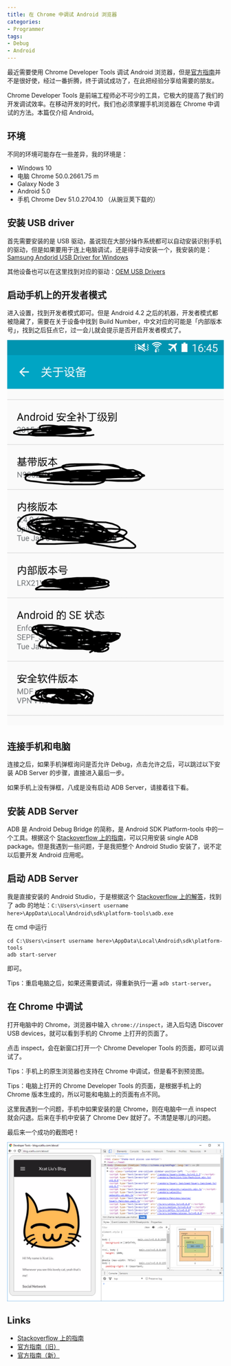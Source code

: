 ```yaml
---
title: 在 Chrome 中调试 Android 浏览器
categories:
- Programmer
tags:
- Debug
- Android
---
```


最近需要使用 Chrome Developer Tools 调试 Android 浏览器，但是[官方指南][remote-debugging]并不是很好使，经过一番折腾，终于调试成功了，在此把经验分享给需要的朋友。

Chrome Developer Tools 是前端工程师必不可少的工具，它极大的提高了我们的开发调试效率。在移动开发的时代，我们也必须掌握手机浏览器在 Chrome 中调试的方法。本篇仅介绍 Android。

<!-- more -->

## 环境

不同的环境可能存在一些差异，我的环境是：

- Windows 10
- 电脑 Chrome 50.0.2661.75 m
- Galaxy Node 3
- Android 5.0
- 手机 Chrome Dev 51.0.2704.10 （从豌豆荚下载的）

## 安装 USB driver

首先需要安装的是 USB 驱动，虽说现在大部分操作系统都可以自动安装识别手机的驱动，但是如果要用于连上电脑调试，还是得手动安装一个，我安装的是：[Samsung Andorid USB Driver for Windows](http://developer.samsung.com/android/tools-sdks/Samsung-Andorid-USB-Driver-for-Windows)

其他设备也可以在这里找到对应的驱动：[OEM USB Drivers](https://developer.android.com/tools/extras/oem-usb.html)

## 启动手机上的开发者模式

进入设置，找到开发者模式即可。但是 Android 4.2 之后的机器，开发者模式都被隐藏了，需要在关于设备中找到 Build Number，中文对应的可能是「内部版本号」，找到之后狂点它，过一会儿就会提示是否开启开发者模式了。

![Android Build Number](/assets/debug_android_browser_in_chrome/android_build_number.png)

## 连接手机和电脑

连接之后，如果手机弹框询问是否允许 Debug，点击允许之后，可以跳过以下安装 ADB Server 的步骤，直接进入最后一步。

如果手机上没有弹框，八成是没有启动 ADB Server，请接着往下看。

## 安装 ADB Server

ADB 是 Android Debug Bridge 的简称，是 Android SDK Platform-tools 中的一个工具。根据这个 [Stackoverflow 上的指南][Stackoverflow]，可以只用安装 single ADB package。但是我遇到一些问题，于是我把整个 Android Studio 安装了，说不定以后要开发 Android 应用呢。

## 启动 ADB Server

我是直接安装的 Android Studio，于是根据这个 [Stackoverflow 上的解答](http://stackoverflow.com/questions/30812493/adb-exe-not-found-after-installing-android-studio)，找到了 adb 的地址：`C:\Users\<insert username here>\AppData\Local\Android\sdk\platform-tools\adb.exe`

在 cmd 中运行

```shell
cd C:\Users\<insert username here>\AppData\Local\Android\sdk\platform-tools
adb start-server
```

即可。

Tips：重启电脑之后，如果还需要调试，得重新执行一遍 `adb start-server`。

## 在 Chrome 中调试

打开电脑中的 Chrome，浏览器中输入 `chrome://inspect`，进入后勾选 Discover USB devices，就可以看到手机的 Chrome 上打开的页面了。

点击 inspect，会在新窗口打开一个 Chrome Developer Tools 的页面，即可以调试了。

Tips：手机上的原生浏览器也支持在 Chrome 中调试，但是看不到预览图。

Tips：电脑上打开的 Chrome Developer Tools 的页面，是根据手机上的 Chrome 版本生成的，所以可能和电脑上的页面有点不同。

这里我遇到一个问题，手机中如果安装的是 Chrome，则在电脑中一点 inspect 就会闪退。后来在手机中安装了 Chrome Dev 就好了。不清楚是哪儿的问题。

最后来一个成功的截图吧！

![Chrome Inspect Android Browser](/assets/debug_android_browser_in_chrome/chrome_inspect_android_browser.png)

## Links

- [Stackoverflow 上的指南][Stackoverflow]
- [官方指南（旧）](https://developer.chrome.com/devtools/docs/remote-debugging)
- [官方指南（新）][remote-debugging]

[Stackoverflow]: http://stackoverflow.com/questions/21925992/chrome-devtools-devices-does-not-detect-device-when-plugged-in
[remote-debugging]: https://developers.google.com/web/tools/chrome-devtools/debug/remote-debugging/remote-debugging
